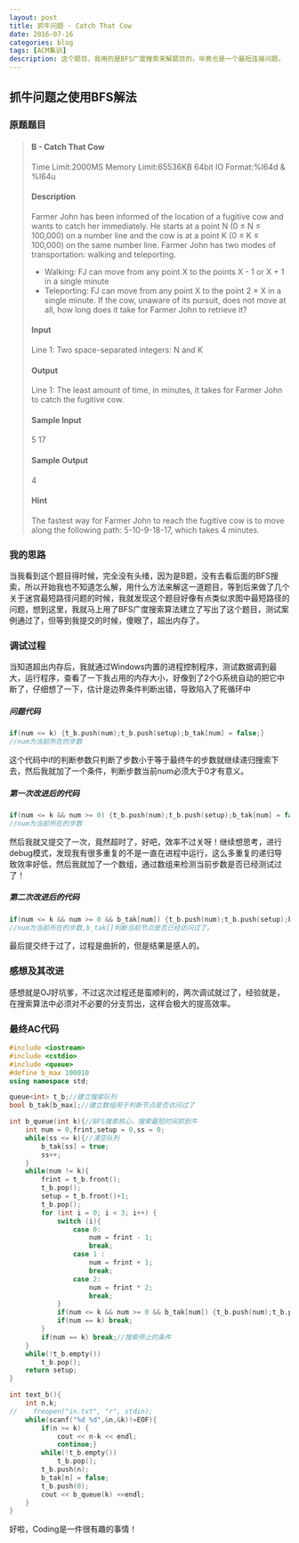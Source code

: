 ```yaml
---
layout: post
title: 抓牛问题 - Catch That Cow
date: 2016-07-16
categories: blog
tags: [ACM集训]
description: 这个题目，我用的是BFS广度搜索来解题目的，毕竟也是一个最短连接问题。
---
```

## 抓牛问题之使用BFS解法

### 原题题目

> #### B - Catch That Cow
>Time Limit:2000MS     Memory Limit:65536KB     64bit IO Format:%I64d & %I64u
>
>#### Description
>Farmer John has been informed of the location of a fugitive cow and wants to catch her immediately. He starts at a point N (0 ≤ N ≤ 100,000) on a number line and the cow is at a point K (0 ≤ K ≤ 100,000) on the same number line. Farmer John has two modes of transportation: walking and teleporting.
>* Walking: FJ can move from any point X to the points X - 1 or X + 1 in a single minute
>* Teleporting: FJ can move from any point X to the point 2 × X in a single minute.
>If the cow, unaware of its pursuit, does not move at all, how long does it take for Farmer John to retrieve it?
>
>#### Input
>Line 1: Two space-separated integers: N and K
>
>#### Output
>Line 1: The least amount of time, in minutes, it takes for Farmer John to catch the fugitive cow.
>
>#### Sample Input
>5 17
>
>#### Sample Output
>4
>
>#### Hint
>The fastest way for Farmer John to reach the fugitive cow is to move along the following path: 5-10-9-18-17, which takes 4 minutes.

### 我的思路
当我看到这个题目得时候，完全没有头绪，因为是B题，没有去看后面的BFS搜索，所以开始我也不知道怎么解，用什么方法来解这一道题目，等到后来做了几个关于迷宫最短路径问题的时候，我就发现这个题目好像有点类似求图中最短路径的问题，想到这里，我就马上用了BFS广度搜索算法建立了写出了这个题目，测试案例通过了，但等到我提交的时候，傻眼了，超出内存了。

### 调试过程
当知道超出内存后，我就通过Windows内置的进程控制程序，测试数据调到最大，运行程序，查看了一下我占用的内存大小，好像到了2个G系统自动的把它中断了，仔细想了一下，估计是边界条件判断出错，导致陷入了死循环中

##### 问题代码
```c++
if(num <= k) {t_b.push(num);t_b.push(setup);b_tak[num] = false;}
//num为当前所在的步数
```
这个代码中if的判断参数只判断了步数小于等于最终牛的步数就继续递归搜索下去，然后我就加了一个条件，判断步数当前num必须大于0才有意义。

##### 第一次改进后的代码
```c++
if(num <= k && num >= 0) {t_b.push(num);t_b.push(setup);b_tak[num] = false;}
//num为当前所在的步数
```
然后我就又提交了一次，竟然超时了，好吧，效率不过关呀！继续想思考，进行debug模式，发现我有很多重复的不是一直在进程中运行，这么多重复的递归导致效率好低，然后我就加了一个数组，通过数组来检测当前步数是否已经测试过了！

##### 第二次改进后的代码
```c++
if(num <= k && num >= 0 && b_tak[num]) {t_b.push(num);t_b.push(setup);b_tak[num] = false;}
//num为当前所在的步数,b_tak[]判断当前节点是否已经访问过了。
```

最后提交终于过了，过程是曲折的，但是结果是感人的。

### 感想及其改进
感想就是OJ好坑爹，不过这次过程还是蛮顺利的，两次调试就过了，经验就是，在搜索算法中必须对不必要的分支剪出，这样会极大的提高效率。

### 最终AC代码
```c++
#include <iostream>
#include <cstdio>
#include <queue>
#define b_max 100010
using namespace std;

queue<int> t_b;//建立搜索队列
bool b_tak[b_max];//建立数组用于判断节点是否访问过了

int b_queue(int k){//BFS搜索核心，搜索最短时间抓到牛
    int num = 0,frint,setup = 0,ss = 0;
    while(ss <= k){//清空队列
        b_tak[ss] = true;
        ss++;
    }
    while(num != k){
        frint = t_b.front();
        t_b.pop();
        setup = t_b.front()+1;
        t_b.pop();
        for (int i = 0; i < 3; i++) {
            switch (i){
                case 0:
                    num = frint - 1;
                    break;
                case 1 :
                    num = frint + 1;
                    break;
                case 2:
                    num = frint * 2;
                    break;
            }
            if(num <= k && num >= 0 && b_tak[num]) {t_b.push(num);t_b.push(setup);b_tak[num] = false;}//对进入搜索队列的数据进行判断
            if(num == k) break;
        }
        if(num == k) break;//搜索停止的条件
    }
    while(!t_b.empty())
        t_b.pop();
    return setup;
}

int text_b(){
    int n,k;
//    freopen("in.txt", "r", stdin);
    while(scanf("%d %d",&n,&k)!=EOF){
        if(n >= k) {
            cout << n-k << endl;
            continue;}
        while(!t_b.empty())
            t_b.pop();
        t_b.push(n);
        b_tak[n] = false;
        t_b.push(0);
        cout << b_queue(k) <<endl;
    }
}
```
好啦，Coding是一件很有趣的事情！
